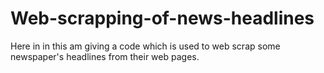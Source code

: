 # Web-scrapping-of-news-headlines
Here in in this am giving a code which is used to web scrap some newspaper's headlines from their web pages.
